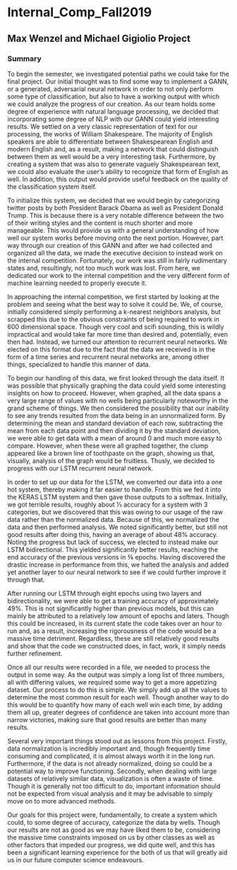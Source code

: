 # Internal_Comp_Fall2019
## Max Wenzel and Michael Gigiolio Project


### Summary


To begin the semester, we investigated potential paths we could take for the final project. Our initial thought was to find some way to implement a GANN, or a generated, adversarial neural network in order to not only perform some type of classification, but also to have a working output with which we could analyze the progress of our creation. As our team holds some degree of experience with natural language processing, we decided that incorporating some degree of NLP with our GANN could yield interesting results. We settled on a very classic representation of text for our processing, the works of William Shakespeare. The majority of English speakers are able to differentiate between Shakespearean English and modern English and, as a result, making a network that could distinguish between them as well would be a very interesting task. Furthermore, by creating a system that was also to generate vaguely Shakespearean text, we could also evaluate the user’s ability to recognize that form of English as well. In addition, this output would provide useful feedback on the quality of the classification system itself. 


To initialize this system, we decided that we would begin by categorizing twitter posts by both President Barack Obama as well as President Donald Trump. This is because there is a very notable difference between the two of their writing styles and the content is much shorter and more manageable. This would provide us with a general understanding of how well our system works before moving onto the next portion. However, part way through our creation of this GANN and after we had collected and organized all the data, we made the executive decision to instead work on the internal competition. Fortunately, our work was still in fairly rudimentary states and, resultingly, not too much work was lost. From here, we dedicated our work to the internal competition and the very different form of machine learning needed to properly execute it.


In approaching the internal competition, we first started by looking at the problem and seeing what the best way to solve it could be. We, of course, initially considered simply performing a k-nearest neighbors analysis, but scrapped this due to the obvious constraints of being required to work in 600 dimensional space. Though very cool and scifi sounding, this is wildly impractical and would take far more time than desired and, potentially, even then had. Instead, we turned our attention to recurrent neural networks. We elected on this format due to the fact that the data we received is in the form of a time series and recurrent neural networks are, among other things, specialized to handle this manner of data.


To begin our handling of this data, we first looked through the data itself. It was possible that physically graphing the data could yield some interesting insights on how to proceed. However, when graphed, all the data spans a very large range of values with no wells being particularly noteworthy in the grand scheme of things. We then considered the possibility that our inability to see any trends resulted from the data being in an unnormalized form. By determining the mean and standard deviation of each row, subtracting the mean from each data point and then dividing it by the standard deviation, we were able to get data with a mean of around 0 and much more easy to compare. However, when these were all graphed together, the clump appeared like a brown line of toothpaste on the graph, showing us that, visually, analysis of the graph would be fruitless. Thusly, we decided to progress with our LSTM recurrent neural network. 


In order to set up our data for the LSTM, we converted our data into a one hot system, thereby making it far easier to handle. From this we fed it into the KERAS LSTM system and then gave those outputs to a softmax. Initially, we got terrible results, roughly about ⅓ accuracy for a system with 3 categories, but we discovered that this was owing to our usage of the raw data rather than the normalized data. Because of this, we normalized the data and then performed analysis. We noted significantly better, but still not good results after doing this, having an average of about 48% accuracy. Noting the progress but lack of success, we elected to instead make our LSTM bidirectional. This yielded significantly better results, reaching the end accuracy of the previous versions in ⅜ epochs. Having discovered the drastic increase in performance from this, we halted the analysis and added yet another layer to our neural network to see if we could further improve it through that. 


After running our LSTM through eight epochs using two layers and bidirectionality, we were able to get a training accuracy of approximately 49%. This is not significantly higher than previous models, but this can mainly be attributed to a relatively low amount of epochs and laters. Though this could be increased, in its current state the code takes over an hour to run and, as a result, increasing the rigorousness of the code would be a massive time detriment. Regardless, these are still relatively good results and show that the code we constructed does, in fact, work, it simply needs further refinement.


Once all our results were recorded in a file, we needed to process the output in some way. As the output was simply a long list of three numbers, all with differing values, we required some way to get a more appetizing dataset. Our process to do this is simple. We simply add up all the values to determine the most common result for each well. Though another way to do this would be to quantify how many of each well win each time, by adding them all up, greater degrees of confidence are taken into account more than narrow victories, making sure that good results are better than many results.


Several very important things stood out as lessons from this project. Firstly, data normalization is incredibly important and, though frequently time consuming and complicated, it is almost always worth it in the long run. Furthermore, if the data is not already normalized, doing so could be a potential way to improve functioning. Secondly, when dealing with large datasets of relatively similar data, visualization is often a waste of time. Though it is generally not too difficult to do, important information should not be expected from visual analysis and it may be advisable to simply move on to more advanced methods.


Our goals for this project were, fundamentally, to create a system which could, to some degree of accuracy, categorize the data by wells. Though our results are not as good as we may have liked them to be, considering the massive time constraints imposed on us by other classes as well as other factors that impeded our progress, we did quite well, and this has been a significant learning experience for the both of us that will greatly aid us in our future computer science endeavours. 

